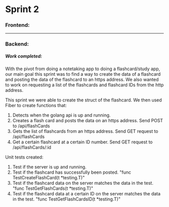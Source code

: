 # Sprint 2

### Frontend:



-------
### Backend:
##### Work completed:

With the pivot from doing a notetaking app to doing a flashcard/study app, our main goal this sprint was to find a way to create the data of a flashcard and posting the data of the flashcard to an https address. We also wanted to work on requesting a list of the flashcards and flashcard IDs from the http address. 

This sprint we were able to create the struct of the flashcard. We then used Fiber to create functions that:
1. Detects when the golang api is up and running.
2. Creates a flash card and posts the data on an https address. Send POST to /api/flashCards
3. Gets the list of flashcards from an https address. Send GET request to /api/flashCards
4. Get a certain flashcard at a certain ID number. Send GET request to /api/flashCards/:id

Unit tests created:
1. Test if the server is up and running.
2. Test if the flashcard has successfully been posted. "func TestCreateFlashCard(t *testing.T)"
3. Test if the flashcard data on the server matches the data in the test. "func TestGetFlashCards(t *testing.T)"
4. Test if the flashcard data at a certain ID on the server matches the data in the test. "func TestGetFlashCardsID(t *testing.T)"
